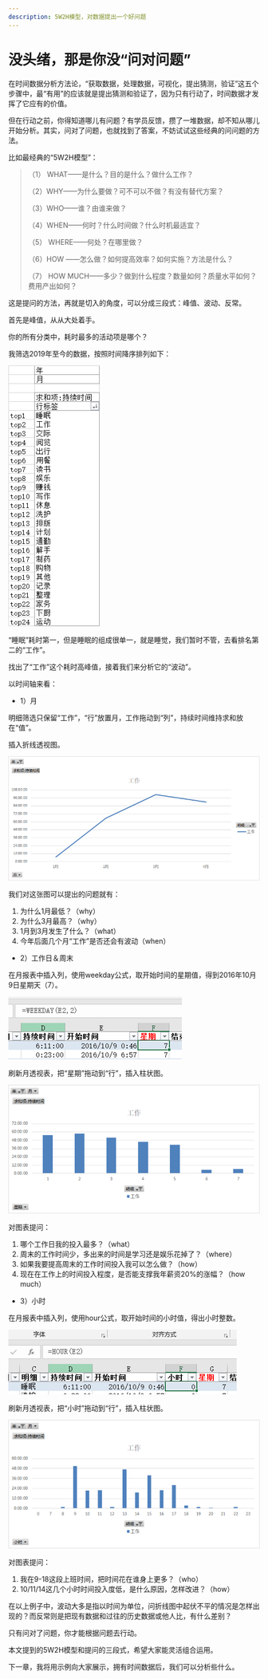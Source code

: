 ```yaml
---
description: 5W2H模型，对数据提出一个好问题
---
```


# 没头绪，那是你没“问对问题”

在时间数据分析方法论，“获取数据，处理数据，可视化，提出猜测，验证”这五个步骤中，最“有用”的应该就是提出猜测和验证了，因为只有行动了，时间数据才发挥了它应有的价值。

但在行动之前，你得知道哪儿有问题？有学员反馈，攒了一堆数据，却不知从哪儿开始分析。其实，问对了问题，也就找到了答案，不妨试试这些经典的问问题的方法。

比如最经典的“5W2H模型”：

> （1） WHAT——是什么？目的是什么？做什么工作？
>
> （2）WHY——为什么要做？可不可以不做？有没有替代方案？
>
> （3）WHO——谁？由谁来做？
>
> （4）WHEN——何时？什么时间做？什么时机最适宜？
>
> （5） WHERE——何处？在哪里做？
>
> （6）HOW ——怎么做？如何提高效率？如何实施？方法是什么？
>
> （7） HOW MUCH——多少？做到什么程度？数量如何？质量水平如何？费用产出如何？

这是提问的方法，再就是切入的角度，可以分成三段式：峰值、波动、反常。

首先是峰值，从从大处着手。

你的所有分类中，耗时最多的活动项是哪个？

我筛选2019年至今的数据，按照时间降序排列如下：

![](../.gitbook/assets/tu-pian%20%286%29.png)

“睡眠”耗时第一，但是睡眠的组成很单一，就是睡觉，我们暂时不管，去看排名第二的“工作”。

找出了“工作”这个耗时高峰值，接着我们来分析它的“波动”。

以时间轴来看：

* 1）月

明细筛选只保留“工作”，“行”放置月，工作拖动到“列”，持续时间维持求和放在“值”。

插入折线透视图。

![](../.gitbook/assets/tu-pian%20%28127%29.png)

我们对这张图可以提出的问题就有：

1. 为什么1月最低？（why）
2. 为什么3月最高？（why）
3. 1月到3月发生了什么？（what）
4. 今年后面几个月“工作”是否还会有波动（when）

* 2）工作日＆周末

在月报表中插入列，使用weekday公式，取开始时间的星期值，得到2016年10月9日星期天（7）。

![](../.gitbook/assets/tu-pian%20%283%29.png)

刷新月透视表，把“星期”拖动到“行”，插入柱状图。

![](../.gitbook/assets/tu-pian%20%28110%29.png)

对图表提问：

1. 哪个工作日我的投入最多？（what）
2. 周末的工作时间少，多出来的时间是学习还是娱乐花掉了？（where）
3. 如果我要提高周末的工作时间投入我可以怎么做？（how）
4. 现在在工作上的时间投入程度，是否能支撑我年薪资20%的涨幅？（how much）

* 3）小时

在月报表中插入列，使用hour公式，取开始时间的小时值，得出小时整数。

![](../.gitbook/assets/tu-pian%20%2867%29.png)

刷新月透视表，把“小时”拖动到“行”，插入柱状图。

![](../.gitbook/assets/tu-pian%20%2897%29.png)

对图表提问：

1. 我在9-18这段上班时间，把时间花在谁身上更多？（who）
2. 10/11/14这几个小时时间投入度低，是什么原因，怎样改进？（how）

在以上例子中，波动大多是指以时间为单位，问折线图中起伏不平的情况是怎样出现的？而反常则是把现有数据和过往的历史数据或他人比，有什么差别？

只有问对了问题，你才能根据问题去行动。

本文提到的5W2H模型和提问的三段式，希望大家能灵活组合运用。

下一章，我将用示例向大家展示，拥有时间数据后，我们可以分析些什么。


